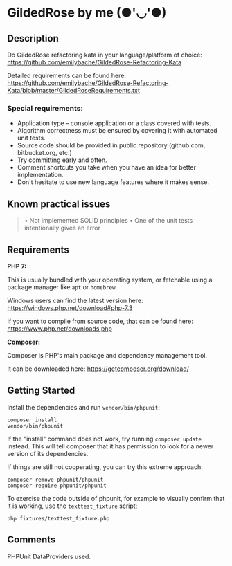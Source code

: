 # GildedRose by me (●'◡'●) 

## Description

Do GildedRose refactoring kata in your language/platform of choice:  
<https://github.com/emilybache/GildedRose-Refactoring-Kata>

Detailed requirements can be found here:  
https://github.com/emilybache/GildedRose-Refactoring-Kata/blob/master/GildedRoseRequirements.txt

### Special requirements:
* Application type – ​console application ​or​ a class covered with tests​.
* Algorithm correctness must be ensured by covering it with automated ​unit tests​.
* Source code should be provided in ​public repository​ (​github.com​, ​bitbucket.org​, etc.)
* Try committing early and often.
* Comment shortcuts you take when you have an idea for better implementation.
* Don't hesitate to use new language features where it makes sense.

## Known practical issues

>•	Not implemented SOLID principles
•	One of the unit tests intentionally gives an error



Requirements
------------

**PHP 7:**

This is usually bundled with your operating system, or fetchable using a package manager like `apt` or `homebrew`.

Windows users can find the latest version here: https://windows.php.net/download#php-7.3

If you want to compile from source code, that can be found here: https://www.php.net/downloads.php

**Composer:**

Composer is PHP's main package and dependency management tool.

It can be downloaded here: https://getcomposer.org/download/

Getting Started
---------------

Install the dependencies and run `vendor/bin/phpunit`:

```
composer install
vendor/bin/phpunit
```

If the "install" command does not work, try running `composer update` instead.
This will tell composer that it has permission to look for a newer version of
its dependencies.

If things are still not cooperating, you can try this extreme approach:

```
composer remove phpunit/phpunit
composer require phpunit/phpunit
```

To exercise the code outside of phpunit, for example to visually confirm that it is working,
use the `texttest_fixture` script:

```
php fixtures/texttest_fixture.php
```

Comments 
----

PHPUnit DataProviders used.
